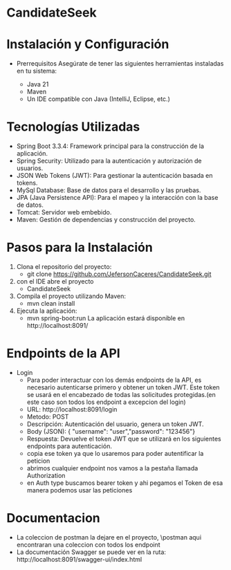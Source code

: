# CandidateSeek



#  Instalación y Configuración
*   Prerrequisitos
    Asegúrate de tener las siguientes herramientas instaladas en tu sistema:

    *   Java 21
    *   Maven
    *   Un IDE compatible con Java (IntelliJ, Eclipse, etc.)

#  Tecnologías Utilizadas
*   Spring Boot 3.3.4: Framework principal para la construcción de la aplicación.
*   Spring Security: Utilizado para la autenticación y autorización de usuarios.
*   JSON Web Tokens (JWT): Para gestionar la autenticación basada en tokens.
*   MySql Database: Base de datos para el desarrollo y las pruebas.
*   JPA (Java Persistence API): Para el mapeo y la interacción con la base de datos.
*   Tomcat: Servidor web embebido.
*   Maven: Gestión de dependencias y construcción del proyecto.

# Pasos para la Instalación
1. Clona el repositorio del proyecto:
    -   git clone https://github.com/JefersonCaceres/CandidateSeek.git
2. con el IDE abre el proyecto
    -   CandidateSeek
3. Compila el proyecto utilizando Maven: 
    -   mvn clean install
4. Ejecuta la aplicación:
    -   mvn spring-boot:run
La aplicación estará disponible en http://localhost:8091/

# Endpoints de la API
*   Login
    -   Para poder interactuar con los demás endpoints de la API, es necesario autenticarse primero y obtener un token JWT. Este token se usará en el encabezado de todas las solicitudes protegidas.(en este caso son todos los endpoint a excepcion del login)
    *   URL: http://localhost:8091/login
    *   Metodo: POST
    *   Descripción: Autenticación del usuario, genera un token JWT.
    *   Body (JSON): { "username": "user","password": "123456"}
    *   Respuesta: Devuelve el token JWT que se utilizará en los siguientes endpoints para autenticación.
    *    copia ese token ya que lo usaremos para poder autentificar la peticion
    *   abrimos cualquier endpoint nos vamos a la pestaña llamada Authorization
    *   en Auth type buscamos bearer token y ahi pegamos el Token de esa manera podemos usar las peticiones
    
# Documentacion
*   La coleccion de postman la dejare en el proyecto, \postman aqui encontraran una coleccion con todos los endpoint 
*   La documentación Swagger se puede ver en la ruta: http://localhost:8091/swagger-ui/index.html